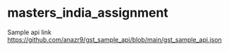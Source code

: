 # masters_india_assignment
Sample api link https://github.com/anazr9/gst_sample_api/blob/main/gst_sample_api.json

